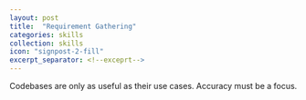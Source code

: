 ```yaml
---
layout: post
title:  "Requirement Gathering"
categories: skills
collection: skills
icon: "signpost-2-fill"
excerpt_separator: <!--exceprt-->
---
```

Codebases are only as useful as their use cases. Accuracy must be a focus.
<!--exceprt-->